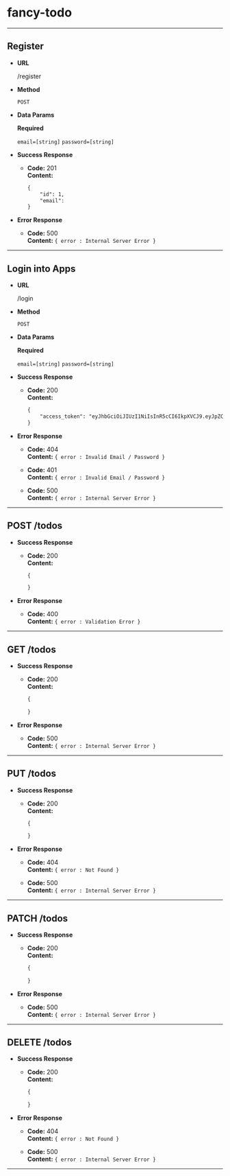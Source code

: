 # fancy-todo

----

## Register

* **URL**

  /register

* **Method**

  `POST`

* **Data Params**

  **Required**

  `email=[string]`
  `password=[string]`

* **Success Response**

  * **Code:** 201 <br />
    **Content:**
    ```md
    {
        "id": 1,
        "email":
    }
    ```

* **Error Response**

  * **Code:** 500 <br />
    **Content:** `{ error : Internal Server Error }`

----

## Login into Apps

* **URL**

  /login

* **Method**

  `POST`

* **Data Params**

  **Required**

  `email=[string]`
  `password=[string]`

* **Success Response**

  * **Code:** 200 <br />
    **Content:**
    ```md
    {
        "access_token": "eyJhbGciOiJIUzI1NiIsInR5cCI6IkpXVCJ9.eyJpZCI6MSwiZW1haWwiOiJidWxiYUBnbWFpbC5jb20iLCJpYXQiOjE2MDM5Njc1NzV9.IZIgb-6Rxt58pPQuberOrRDC1-IBnT7ug51oTCk0l80"
    }
    ```

* **Error Response**

  * **Code:** 404 <br />
    **Content:** `{ error : Invalid Email / Password }`

  * **Code:** 401 <br />
    **Content:** `{ error : Invalid Email / Password }`
    
  * **Code:** 500 <br />
    **Content:** `{ error : Internal Server Error }`

----

## POST /todos

* **Success Response**

  * **Code:** 200 <br />
    **Content:**
    ```md
    {

    }
    ```

* **Error Response**

  * **Code:** 400 <br />
    **Content:** `{ error : Validation Error }`

----

## GET /todos

* **Success Response**

  * **Code:** 200 <br />
    **Content:**
    ```md
    {
        
    }
    ```

* **Error Response**

  * **Code:** 500 <br />
    **Content:** `{ error : Internal Server Error }`

----

## PUT /todos

* **Success Response**

  * **Code:** 200 <br />
    **Content:**
    ```md
    {
        
    }
    ```

* **Error Response**

  * **Code:** 404 <br />
    **Content:** `{ error : Not Found }`

  * **Code:** 500 <br />
    **Content:** `{ error : Internal Server Error }`

----

## PATCH /todos

* **Success Response**

  * **Code:** 200 <br />
    **Content:**
    ```md
    {
        
    }
    ```

* **Error Response**

  * **Code:** 500 <br />
    **Content:** `{ error : Internal Server Error }`

----

## DELETE /todos

* **Success Response**

  * **Code:** 200 <br />
    **Content:**
    ```md
    {
        
    }
    ```

* **Error Response**

  * **Code:** 404 <br />
    **Content:** `{ error : Not Found }`

  * **Code:** 500 <br />
    **Content:** `{ error : Internal Server Error }`

----